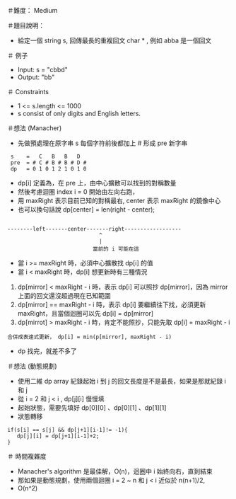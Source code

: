 ＃難度： Medium

＃題目說明： 
- 給定一個 string s, 回傳最長的重複回文 char * , 例如 abba 是一個回文

＃ 例子
- Input: s = "cbbd"
- Output: "bb"

＃ Constraints
- 1 <= s.length <= 1000
- s consist of only digits and English letters.


＃想法 (Manacher)
- 先做預處理在原字串 s 每個字符前後都加上 # 形成 pre 新字串
```
 s    =   C   B   B   D   
 pre  = # C # B # B # D # 
 dp   = 0 1 0 1 2 1 0 1 0
```
- dp[i] 定義為，在 pre 上，由中心擴散可以找到的對稱數量
- 然後考慮迴圈 index i = 0 開始由左向右跑，
- 用 maxRight 表示目前已知的對稱最右, center 表示 maxRight 的鏡像中心
- 也可以換句話說 dp[center] = len(right - center);
```

--------left-------center-------right------------------
						     ^
						     |
						   當前的 i 可能在這
```
- 當 i >= maxRight 時，必須中心擴散找 dp[i] 的值
- 當 i < maxRight 時，dp[i] 想更新時有三種情況
1. dp[mirror] < maxRight - i 時，表示 dp[i] 可以照抄 dp[mirror]，因為 mirror 上面的回文還沒超過現在已知範圍
2. dp[mirror] == maxRight - i 時，表示 dp[i] 要繼續往下找，必須更新 maxRight，且當個迴圈可以先 dp[i] = dp[mirror]
3. dp[mirrot] > maxRight - i 時，肯定不能照抄，只能先取 dp[i] = maxRight - i
```
合併成表達式更新， dp[i] = min(p[mirror], maxRight - i)
```
- dp 找完，就差不多了


＃想法 (動態規劃)
- 使用二維 dp array 紀錄起始  i 到 j 的回文長度是不是最長，如果是那就紀錄 i 和 j 
- 從	 i = 2 和  j < i , dp[j][i] 慢慢填   
- 起始狀態，需要先填好 dp[0][0] 、dp[0][1] 、dp[1][1]   
- 狀態轉移
```
if(s[i] == s[j] && dp[j+1][i-1]!= -1){
   dp[j][i] = dp[j+1][i-1]+2;
} 
```


＃ 時間複雜度
- Manacher's algorithm 是最佳解，O(n)，迴圈中 i 始終向右，直到結束
- 那如果是動態規劃，使用兩個迴圈 i = 2 ~ n 和 j < i 近似於  n(n+1)/2, 
- O(n^2)



    


 


